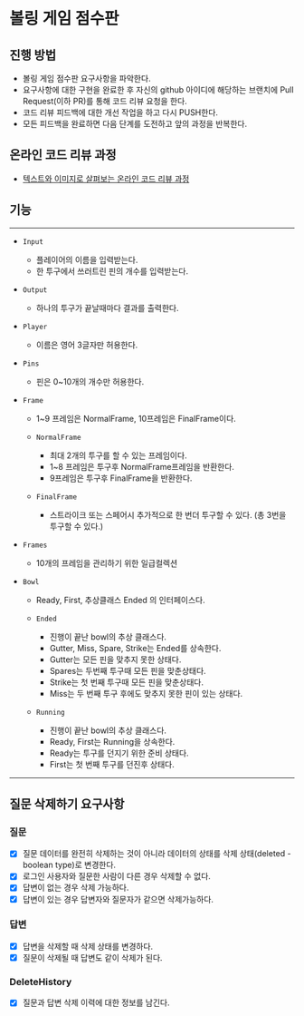 # 볼링 게임 점수판
## 진행 방법
* 볼링 게임 점수판 요구사항을 파악한다.
* 요구사항에 대한 구현을 완료한 후 자신의 github 아이디에 해당하는 브랜치에 Pull Request(이하 PR)를 통해 코드 리뷰 요청을 한다.
* 코드 리뷰 피드백에 대한 개선 작업을 하고 다시 PUSH한다.
* 모든 피드백을 완료하면 다음 단계를 도전하고 앞의 과정을 반복한다.

## 온라인 코드 리뷰 과정
* [텍스트와 이미지로 살펴보는 온라인 코드 리뷰 과정](https://github.com/next-step/nextstep-docs/tree/master/codereview)

## 기능
---

- `Input`
    - 플레이어의 이름을 입력받는다.
    - 한 투구에서 쓰러트린 핀의 개수를 입력받는다.

- `Output`
    - 하나의 투구가 끝날때마다 결과를 출력한다.

- `Player`
    - 이름은 영어 3글자만 허용한다.

- `Pins`
    - 핀은 0~10개의 개수만 허용한다.

- `Frame`
    - 1~9 프레임은 NormalFrame, 10프레임은 FinalFrame이다.

    - `NormalFrame`
        - 최대 2개의 투구를 할 수 있는 프레임이다.
        - 1~8 프레임은 투구후 NormalFrame프레임을 반환한다.
        - 9프레임은 투구후 FinalFrame을 반환한다.

    - `FinalFrame`
        - 스트라이크 또는 스페어시 추가적으로 한 번더 투구할 수 있다. (총 3번을 투구할 수 있다.)

- `Frames`
    - 10개의 프레임을 관리하기 위한 일급컬렉션

- `Bowl`
    - Ready, First, 추상클래스 Ended 의 인터페이스다.
    - `Ended`
        - 진행이 끝난 bowl의 추상 클래스다.
        - Gutter, Miss, Spare, Strike는 Ended를 상속한다.
        - Gutter는 모든 핀을 맞추지 못한 상태다.
        - Spares는 두번째 투구때 모든 핀을 맞춘상태다.
        - Strike는 첫 번째 투구때 모든 핀을 맞춘상태다.
        - Miss는 두 번째 투구 후에도 맞추지 못한 핀이 있는 상태다.
        
    - `Running`
       - 진행이 끝난 bowl의 추상 클래스다.
       - Ready, First는 Running을 상속한다.
       - Ready는 투구를 던지기 위한 준비 상태다.
       - First는 첫 번째 투구를 던진후 상태다.
       
--- 


## 질문 삭제하기 요구사항

### 질문
- [x] 질문 데이터를 완전히 삭제하는 것이 아니라 데이터의 상태를 삭제 상태(deleted - boolean type)로 변경한다.
- [x] 로그인 사용자와 질문한 사람이 다른 경우 삭제할 수 없다.
- [x] 답변이 없는 경우 삭제 가능하다.
- [x] 답변이 있는 경우 답변자와 질문자가 같으면 삭제가능하다.

### 답변
- [x] 답변을 삭제할 때 삭제 상태를 변경하다.
- [x] 질문이 삭제될 때 답변도 같이 삭제가 된다.

### DeleteHistory
- [x] 질문과 답변 삭제 이력에 대한 정보를 남긴다.